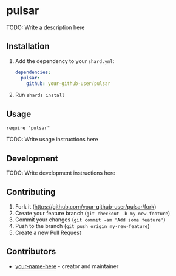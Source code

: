 # pulsar

TODO: Write a description here

## Installation

1. Add the dependency to your `shard.yml`:

   ```yaml
   dependencies:
     pulsar:
       github: your-github-user/pulsar
   ```

2. Run `shards install`

## Usage

```crystal
require "pulsar"
```

TODO: Write usage instructions here

## Development

TODO: Write development instructions here

## Contributing

1. Fork it (<https://github.com/your-github-user/pulsar/fork>)
2. Create your feature branch (`git checkout -b my-new-feature`)
3. Commit your changes (`git commit -am 'Add some feature'`)
4. Push to the branch (`git push origin my-new-feature`)
5. Create a new Pull Request

## Contributors

- [your-name-here](https://github.com/your-github-user) - creator and maintainer
